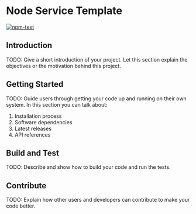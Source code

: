 # Node Service Template

[![npm-test](https://github.com/tomdriley/node-service-template/actions/workflows/npm-test.yml/badge.svg)](https://github.com/tomdriley/node-service-template/actions/workflows/npm-test.yml)

## Introduction 
TODO: Give a short introduction of your project. Let this section explain the objectives or the motivation behind this project. 

## Getting Started
TODO: Guide users through getting your code up and running on their own system. In this section you can talk about:
1.	Installation process
2.	Software dependencies
3.	Latest releases
4.	API references

## Build and Test
TODO: Describe and show how to build your code and run the tests. 

## Contribute
TODO: Explain how other users and developers can contribute to make your code better. 


